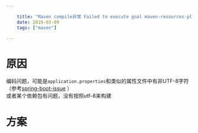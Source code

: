```yaml
---

    title: "Maven compile异常 Failed to execute goal maven-resources-plugin:3.2.0:resources  Input length = 1 "
    date: 2019-03-09
    tags: ["maven"]

---
```


# 原因
编码问题，可能是`application.properties`和类似的属性文件中有非UTF-8字符（参考[spring-boot-issue](https://github.com/spring-projects/spring-boot/issues/24346) ）  
或者某个依赖包有问题，没有按照utf-8来构建  

# 方案